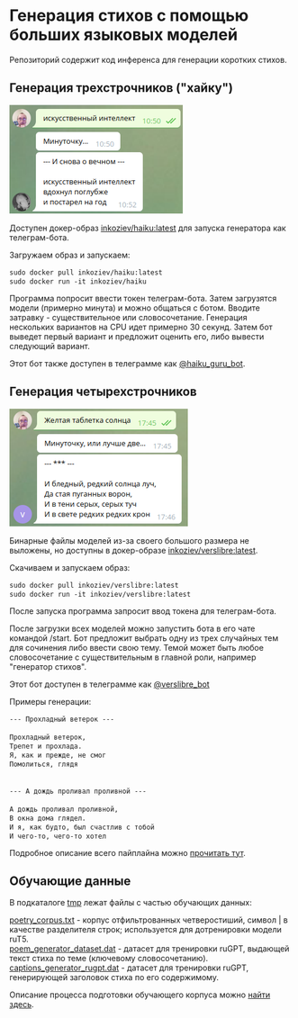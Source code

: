 # Генерация стихов с помощью больших языковых моделей


Репозиторий содержит код инференса для генерации коротких стихов.


## Генерация трехстрочников ("хайку")

![телеграм бот для генерации хайку](haiku_telegram.png)

Доступен докер-образ [inkoziev/haiku:latest](https://hub.docker.com/repository/docker/inkoziev/haiku) для запуска генератора как телеграм-бота.

Загружаем образ и запускаем:

```
sudo docker pull inkoziev/haiku:latest
sudo docker run -it inkoziev/haiku
```

Программа попросит ввести токен телеграм-бота. Затем загрузятся модели (примерно минута) и можно 
общаться с ботом. Вводите затравку - существительное или словосочетание. Генерация нескольких вариантов
на CPU идет примерно 30 секунд. Затем бот выведет первый вариант и предложит оценить его,
либо вывести следующий вариант.

Этот бот также доступен в телеграмме как [@haiku_guru_bot](http://t.me/haiku_guru_bot).


## Генерация четырехстрочников


![телеграм бот для генерации четырехстрочников](verslibre_telegram.png)

Бинарные файлы моделей из-за своего большого размера не выложены, но доступны
в докер-образе [inkoziev/verslibre:latest](https://hub.docker.com/repository/docker/inkoziev/verslibre).

Скачиваем и запускаем образ:

```
sudo docker pull inkoziev/verslibre:latest
sudo docker run -it inkoziev/verslibre:latest
```

После запуска программа запросит ввод токена для телеграм-бота.

После загрузки всех моделей можно запустить бота в его чате командой /start. Бот предложит выбрать одну из трех
случайных тем для сочинения либо ввести свою тему. Темой может быть любое
словосочетание с существительным в главной роли, например "генератор стихов".

Этот бот доступен в телеграмме как [@verslibre_bot](http://t.me/verslibre_bot)

Примеры генерации:

```
--- Прохладный ветерок ---

Прохладный ветерок,
Трепет и прохлада.
Я, как и прежде, не смог
Помолиться, глядя


--- А дождь проливал проливной ---

А дождь проливал проливной,
В окна дома глядел.
И я, как будто, был счастлив с тобой
И чего-то, чего-то хотел
```

Подробное описание всего пайплайна можно [прочитать тут](https://kelijah.livejournal.com/288594.html).


## Обучающие данные

В подкаталоге [tmp](https://github.com/Koziev/verslibre/tmp) лежат файлы с частью обучающих данных:

[poetry_corpus.txt](https://github.com/Koziev/verslibre/tmp/poetry_corpus.txt) - корпус отфильтрованных четверостиший, символ | в качестве разделителя строк; используется для дотренировки модели ruT5.  
[poem_generator_dataset.dat](https://github.com/Koziev/verslibre/tmp/poem_generator_dataset.dat) - датасет для тренировки ruGPT, выдающей текст стиха по теме (ключевому словосочетанию).  
[captions_generator_rugpt.dat](https://github.com/Koziev/verslibre/tmp/captions_generator_rugpt.dat) - датасет для тренировки ruGPT, генерирующей заголовок стиха по его содержимому.  

Описание процесса подготовки обучающего корпуса можно [найти здесь](https://kelijah.livejournal.com/288594.html).





